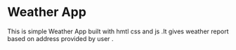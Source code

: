 # Weather App
This is simple Weather App built with hmtl css and js .It gives weather report based on address provided by user .
